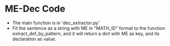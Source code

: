 # ME-Dec Code
 * The main function is in 'dec_extractor.py'
 * Fit the sentence as a string with ME in "MATH_ID" format to the function extract_def_by_pattern, and it will return a dict with ME as key, and its declaration as value.
